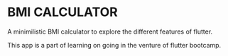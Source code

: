 # BMI CALCULATOR

A minimilistic BMI calculator to explore the different features of flutter.

This app is a part of learning on going in the venture of flutter bootcamp.